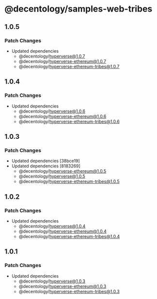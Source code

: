 # @decentology/samples-web-tribes

## 1.0.5

### Patch Changes

- Updated dependencies
  - @decentology/hyperverse@1.0.7
  - @decentology/hyperverse-ethereum@1.0.7
  - @decentology/hyperverse-ethereum-tribes@1.0.7

## 1.0.4

### Patch Changes

- Updated dependencies
  - @decentology/hyperverse@1.0.6
  - @decentology/hyperverse-ethereum@1.0.6
  - @decentology/hyperverse-ethereum-tribes@1.0.6

## 1.0.3

### Patch Changes

- Updated dependencies [38bce19]
- Updated dependencies [8183269]
  - @decentology/hyperverse-ethereum@1.0.5
  - @decentology/hyperverse@1.0.5
  - @decentology/hyperverse-ethereum-tribes@1.0.5

## 1.0.2

### Patch Changes

- Updated dependencies
  - @decentology/hyperverse@1.0.4
  - @decentology/hyperverse-ethereum@1.0.4
  - @decentology/hyperverse-ethereum-tribes@1.0.4

## 1.0.1

### Patch Changes

- Updated dependencies
  - @decentology/hyperverse@1.0.3
  - @decentology/hyperverse-ethereum@1.0.3
  - @decentology/hyperverse-ethereum-tribes@1.0.3
